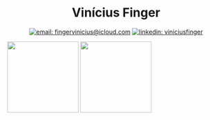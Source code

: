 <div align="center">

# Vinícius Finger

[![email: fingervinicius@icloud.com](https://img.shields.io/static/v1?label=Email&message=%20&color=8B89CC&labelColor=8B89CC&logoColor=FFF&style=for-the-badge&logo=protonmail)](mailto:fingervinicius@icloud.com)
[![linkedin: viniciusfinger](https://img.shields.io/static/v1?label=Linkedin&message=%20&color=0077B5&labelColor=0077B5&logoColor=FFF&style=for-the-badge&logo=linkedin)](https://linkedin.com/in/viniciusfinger/)

</div>
<div>
  <img height="165em" src="https://github-readme-stats.vercel.app/api?username=viniciusfinger&show_icons=true&theme=midnight-purple&include_all_commits=true&count_private=true&hide=python"/>
  <img height="165em" src="https://github-readme-stats.vercel.app/api/top-langs/?username=viniciusfinger&layout=compact&langs_count=16&theme=midnight-purple"/>
</div>
